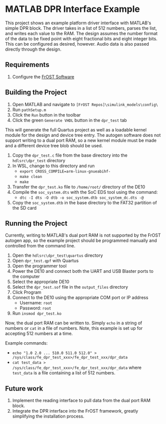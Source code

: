 # MATLAB DPR Interface Example
This project shows an example platform driver interface with MATLAB's simple DPR block.  The driver takes in a list of 512 numbers, parses the list, and writes each value to the RAM.  The design assumes the number format of the data to be fixed point with eight fractional bits and eight integer bits.  This can be configured as desired, however.  Audio data is also passed directly through the design.

## Requirements
1. Configure the [FrOST Software](https://github.com/fpga-open-speech-tools/docs/blob/master/getting_started.md)

## Building the Project
1. Open MATLAB and navigate to `[FrOST Repos]\simulink_models\config\`
2. Run `pathSetup.m`
3. Click the `Run` button in the toolbar
4. Click the green `Generate VHDL` button in the `dpr_test` tab

This will generate the full Quartus project as well as a loadable kernel module for the design and device tree entry.  The autogen software does not support writing to a dual port RAM, so a new kernel module must be made and a different device tree blob should be used.  

1. Copy the `dpr_test.c` file from the base directory into the `hdlsrc\dpr_test` directory
2. In WSL, change to this directory and run 
    - `export CROSS_COMPILE=arm-linux-gnueabihf-`
    - `make clean`
    - `make`
3. Transfer the `dpr_test.ko` file to `/home/root/` directory of the DE10 
4. Compile the `soc_system.dts` with the SoC EDS tool using the command:
    - `dtc -I dts -O dtb -o soc_system.dtb soc_system_dc.dts -@`
6. Copy the `soc_system.dtb` in the base directory to the FAT32 partition of the SD card

## Running the Project
Currently, writing to MATLAB's dual port RAM is not supported by the FrOST autogen app, so the example project should be programmed manually and controlled from the command line.  
1. Open the `hdlsrc\dpr_test\quartus` directory
2. Open `dpr_test.qpf` with Quartus
3. Open the programmer tool
4. Power the DE10 and connect both the UART and USB Blaster ports to the computer
5. Select the appropriate DE10 
6. Select the `dpr_test.sof` file in the `output_files` directory
7. Click Program
8. Connect to the DE10 using the appropriate COM port or IP address
    - Username: `root`
    - Password: `root`
9. Run `insmod dpr_test.ko`

Now, the dual port RAM can be written to.  Simply `echo` in a string of numbers or `cat` in a file of numbers.  Note, this example is set up for accepting 512 numbers at a time.  

Example commands:
- `echo "1.0 2.0 ... 510.0 511.0 512.0" > /sys/class/fe_dpr_test_xxx>/fe_dpr_test_xxx/dpr_data`
- `cat test_data > /sys/class/fe_dpr_test_xxx>/fe_dpr_test_xxx/dpr_data`
where `test_data` is a file containing a list of 512 numbers.

## Future work
1. Implement the reading interface to pull data from the dual port RAM block.
2. Integrate the DPR interface into the FrOST framework, greatly simplifying the installation process.